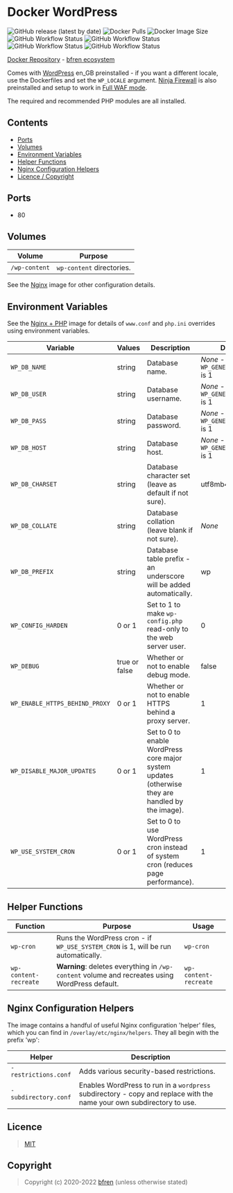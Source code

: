 # Docker WordPress

![GitHub release (latest by date)](https://img.shields.io/github/v/release/bfren/docker-wordpress) ![Docker Pulls](https://img.shields.io/endpoint?url=https%3A%2F%2Fbfren.dev%2Fdocker%2Fpulls%2Fwordpress) ![Docker Image Size](https://img.shields.io/endpoint?url=https%3A%2F%2Fbfren.dev%2Fdocker%2Fsize%2Fwordpress)<br/>
![GitHub Workflow Status](https://img.shields.io/github/workflow/status/bfren/docker-wordpress/dev-php7_3?label=PHP+7.3) ![GitHub Workflow Status](https://img.shields.io/github/workflow/status/bfren/docker-wordpress/dev-php7_4?label=PHP+7.4) ![GitHub Workflow Status](https://img.shields.io/github/workflow/status/bfren/docker-wordpress/dev-php8_0?label=PHP+8.0) ![GitHub Workflow Status](https://img.shields.io/github/workflow/status/bfren/docker-wordpress/dev-php8_1?label=PHP+8.1)

[Docker Repository](https://hub.docker.com/r/bfren/wordpress) - [bfren ecosystem](https://github.com/bfren/docker)

Comes with [WordPress](https://en-gb.wordpress.org) en_GB preinstalled - if you want a different locale, use the Dockerfiles and set the `WP_LOCALE` argument.  [Ninja Firewall](https://wordpress.org/plugins/ninjafirewall/) is also preinstalled and setup to work in [Full WAF mode](https://blog.nintechnet.com/full_waf-vs-wordpress_waf/).

The required and recommended PHP modules are all installed.

## Contents

* [Ports](#ports)
* [Volumes](#volumes)
* [Environment Variables](#environment-variables)
* [Helper Functions](#helper-functions)
* [Nginx Configuration Helpers](#nginx-configuration-helpers)
* [Licence / Copyright](#licence)

## Ports

* 80

## Volumes

| Volume         | Purpose                   |
| -------------- | ------------------------- |
| `/wp-content`  | `wp-content` directories. |

See the [Nginx](https://github.com/bfren/docker-nginx) image for other configuration details.

## Environment Variables

See the [Nginx + PHP](https://github.com/bfren/docker-nginx-php) image for details of `www.conf` and `php.ini` overrides using environment variables.

| Variable                       | Values        | Description                                                                                       | Default                                        |
| ------------------------------ | ------------- | ------------------------------------------------------------------------------------------------- | ---------------------------------------------- |
| `WP_DB_NAME`                   | string        | Database name.                                                                                    | *None* - required if `WP_GENERATE_CONFIG` is 1 |
| `WP_DB_USER`                   | string        | Database username.                                                                                | *None* - required if `WP_GENERATE_CONFIG` is 1 |
| `WP_DB_PASS`                   | string        | Database password.                                                                                | *None* - required if `WP_GENERATE_CONFIG` is 1 |
| `WP_DB_HOST`                   | string        | Database host.                                                                                    | *None* - required if `WP_GENERATE_CONFIG` is 1 |
| `WP_DB_CHARSET`                | string        | Database character set (leave as default if not sure).                                            | utf8mb4                                        |
| `WP_DB_COLLATE`                | string        | Database collation (leave blank if not sure).                                                     | *None*                                         |
| `WP_DB_PREFIX`                 | string        | Database table prefix - an underscore will be added automatically.                                | wp                                             |
| `WP_CONFIG_HARDEN`             | 0 or 1        | Set to 1 to make `wp-config.php` read-only to the web server user.                                | 0                                              |
| `WP_DEBUG`                     | true or false | Whether or not to enable debug mode.                                                              | false                                          |
| `WP_ENABLE_HTTPS_BEHIND_PROXY` | 0 or 1        | Whether or not to enable HTTPS behind a proxy server.                                             | 1                                              |
| `WP_DISABLE_MAJOR_UPDATES`     | 0 or 1        | Set to 0 to enable WordPress core major system updates (otherwise they are handled by the image). | 1                                              |
| `WP_USE_SYSTEM_CRON`           | 0 or 1        | Set to 0 to use WordPress cron instead of system cron (reduces page performance).                 | 1                                              |

## Helper Functions

| Function              | Purpose                                                                                        | Usage                 |
| --------------------- | ---------------------------------------------------------------------------------------------- | --------------------- |
| `wp-cron`             | Runs the WordPress cron - if `WP_USE_SYSTEM_CRON` is 1, will be run automatically.             | `wp-cron`             |
| `wp-content-recreate` | **Warning**: deletes everything in `/wp-content` volume and recreates using WordPress default. | `wp-content-recreate` |

## Nginx Configuration Helpers

The image contains a handful of useful Nginx configuration 'helper' files, which you can find in `/overlay/etc/nginx/helpers`.  They all begin with the prefix 'wp':

| Helper               | Description                                                                                                           |
| -------------------- | --------------------------------------------------------------------------------------------------------------------- |
| `-restrictions.conf` | Adds various security-based restrictions.                                                                             |
| `-subdirectory.conf` | Enables WordPress to run in a `wordpress` subdirectory - copy and replace with the name your own subdirectory to use. |

## Licence

> [MIT](https://mit.bfren.dev/2020)

## Copyright

> Copyright (c) 2020-2022 [bfren](https://bfren.dev) (unless otherwise stated)
